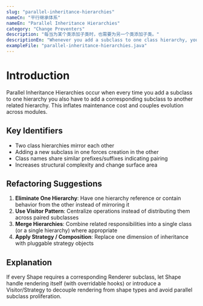 ```yaml
---
slug: "parallel-inheritance-hierarchies"
nameCn: "平行继承体系"
nameEn: "Parallel Inheritance Hierarchies"
category: "Change Preventers"
description: "每当为某个类添加子类时，也需要为另一个类添加子类。"
descriptionEn: "Whenever you add a subclass to one class hierarchy, you must add a corresponding subclass to another."
exampleFile: "parallel-inheritance-hierarchies.java"
---
```


# Introduction

Parallel Inheritance Hierarchies occur when every time you add a subclass to one hierarchy you also have to add a corresponding subclass to another related hierarchy. This inflates maintenance cost and couples evolution across modules.

## Key Identifiers

- Two class hierarchies mirror each other
- Adding a new subclass in one forces creation in the other
- Class names share similar prefixes/suffixes indicating pairing
- Increases structural complexity and change surface area

## Refactoring Suggestions

1. **Eliminate One Hierarchy**: Have one hierarchy reference or contain behavior from the other instead of mirroring it
2. **Use Visitor Pattern**: Centralize operations instead of distributing them across paired subclasses
3. **Merge Hierarchies**: Combine related responsibilities into a single class (or a single hierarchy) where appropriate
4. **Apply Strategy / Composition**: Replace one dimension of inheritance with pluggable strategy objects

## Explanation

If every Shape requires a corresponding Renderer subclass, let Shape handle rendering itself (with overridable hooks) or introduce a Visitor/Strategy to decouple rendering from shape types and avoid parallel subclass proliferation.